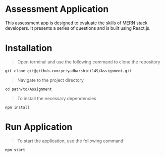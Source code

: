 # Assessment Application

This assessment app is designed to evaluate the skills of MERN stack developers. It presents a series of questions and is built using React.js.

# Installation

> Open terminal and use the following command to clone the repository

```
git clone git@github.com:priyadharshini149/Assignment.git

```

> Navigate to the project directory

```
cd path/to/Assignment

```

> To install the necessary dependencies

```
npm install

```

# Run Application

> To start the application, use the following command

```
npm start

```
